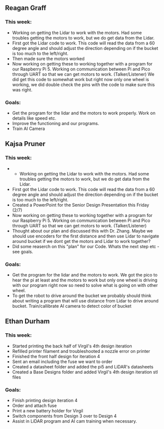 ## Reagan Graff
### This week:
- Working on getting the Lidar to work with the motors. Had some troubles getting the motors to work, but we do get data from the Lidar.
- First got the Lidar code to work. This code will read the data from a 60 degree angle and should adjust the direction depending on if the bucket is too much to the left/right.
- Then made sure the motors worked
- Now working on getting these to working together with a program for our Raspberry Pi 5. Working on communication between Pi and Pico through UART so that we can get motors to work. (Talker/Listener) We did get this code to somewhat work but right now only one wheel is working, we did double check the pins with the code to make sure this was right.

### Goals:
- Get the program for the lidar and the motors to work properly. Work on details like speed etc.
- Improve the functioning and our programs.
- Train AI Camera

## Kajsa Pruner
### This week:
- - Working on getting the Lidar to work with the motors. Had some troubles getting the motors to work, but we do get data from the Lidar.
- First got the Lidar code to work. This code will read the data from a 60 degree angle and should adjust the direction depending on if the bucket is too much to the left/right.
- Created a PowerPoint for the Senior Design Presentation this Friday (2/7)
- Now working on getting these to working together with a program for our Raspberry Pi 5. Working on communication between Pi and Pico through UART so that we can get motors to work. (Talker/Listener)  
- Thought about our plan and discussed this with Dr. Zhang. Maybe we should use encoders for the first distance and then use Lidar to navigate around bucket if we dont get the motors and Lidar to work together?
- Did some reaserch on this "plan" for our Code. Whats the next step etc - see goals. 

### Goals:
- Get the program for the lidar and the motors to work. We got the pico to hear the pi at least and the motors to work but only one wheel is driving with our program right now so need to solve what is going on with other wheel.
- To get the robot to drive around the bucket we probably should think about writing a program that will use distance from Lidar to drive around bucket. Train/callibrate AI camera to detect color of bucket

## Ethan Durham 
### This week:
- Started printing the back half of Virgil's 4th design iteration
- Refilled printer filament and troubleshooted a nozzle error on printer
- Finished the front half design for iteration 4
- Sent an email including the fuse we want to order
- Created a datasheet folder and added the pi5 and LiDAR's datasheets
- Created a Base Designs folder and added Virgil's 4th design iteration stl files

### Goals:
- Finish printing design iteration 4
- Order and attach fuse
- Print a new battery holder for Virgil
- Switch components from Design 3 over to Design 4
- Assist in LiDAR program and AI cam training when necessary. 
